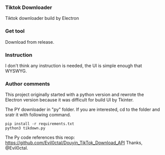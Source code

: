 ### Tiktok Downloader
Tiktok downloader build by Electron

### Get tool
Download from release.
### Instruction
I don't think any instruction is needed, the UI is simple enough that WYSWYG.

### Author comments
This project originally started with a python version and rewrote the Electron version because it was difficult for build UI by Tkinter.

The PY downloader in "py" folder. If you are interested, cd to the folder and sratr it with following command.
```
pip install -r requirements.txt
python3 tikdown.py
```

The Py code references this reop: https://github.com/Evil0ctal/Douyin_TikTok_Download_API Thanks, @Evil0ctal.
